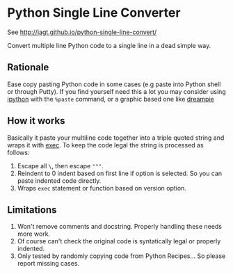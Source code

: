 # Python Single Line Converter

See <http://jagt.github.io/python-single-line-convert/>

Convert multiple line Python code to a single line in a dead simple way.

## Rationale

Ease copy pasting Python code in some cases (e.g paste into Python shell or through Putty). If you find yourself need this a lot you may consider using [ipython](http://ipython.org/) with the `%paste` command, or a graphic based one like [dreampie](http://www.dreampie.org/)

## How it works

Basically it paste your multiline code together into a triple quoted string and wraps it with [exec](http://docs.python.org/2/reference/simple_stmts.html#the-exec-statement). To keep the code legal the string is processed as follows:

1. Escape all `\`, then escape `"""`.
2. Reindent to 0 indent based on first line if option is selected. So you can paste indented code directly.
3. Wraps `exec` statement or function based on version option.

## Limitations

1. Won't remove comments and docstring. Properly handling these needs more work.
2. Of course can't check the original code is syntatically legal or properly indented.
3. Only tested by randomly copying code from Python Recipes... So please report missing cases.

